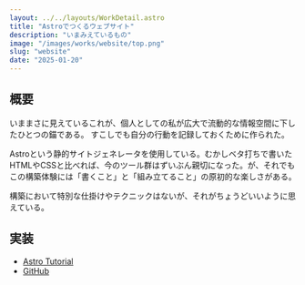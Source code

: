 ```yaml
---
layout: ../../layouts/WorkDetail.astro
title: "Astroでつくるウェブサイト"
description: "いまみえているもの"
image: "/images/works/website/top.png"
slug: "website"
date: "2025-01-20"
---
```

## 概要
いままさに見えているこれが、個人としての私が広大で流動的な情報空間に下したひとつの錨である。
すこしでも自分の行動を記録しておくために作られた。

Astroという静的サイトジェネレータを使用している。むかしベタ打ちで書いたHTMLやCSSと比べれば、今のツール群はずいぶん親切になった。が、それでもこの構築体験には「書くこと」と「組み立てること」の原初的な楽しさがある。

構築において特別な仕掛けやテクニックはないが、それがちょうどいいように思えている。

## 実装
- [Astro Tutorial](https://docs.astro.build/ja/tutorial/0-introduction/)
- [GitHub]()